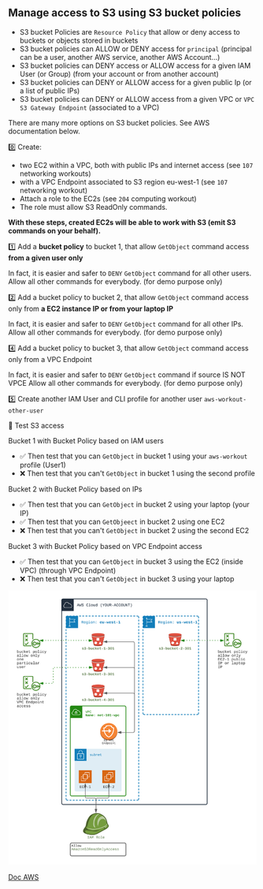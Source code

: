 ## Manage access to S3 using S3 bucket policies

- S3 bucket Policies are `Resource Policy` that allow or deny access to buckets or objects stored in buckets
- S3 bucket policies can ALLOW or DENY access for ``principal`` (principal can be a user, another AWS service, another AWS Account...)
- S3 bucket policies can DENY access or ALLOW access for a given IAM User (or Group) (from your account or from another account)
- S3 bucket policies can DENY or ALLOW access for a given public Ip (or a list of public IPs)
- S3 bucket policies can DENY or ALLOW access from a given VPC or `VPC S3 Gateway Endpoint` (associated to a VPC)

There are many more options on S3 bucket policies. See AWS documentation below.

0️⃣ Create:
- two EC2 within a VPC, both with public IPs and internet access (see `107` networking workouts)
- with a VPC Endpoint associated to S3 region eu-west-1 (see `107` networking workout)
- Attach a role to the EC2s (see `204` computing workout)
- The role must allow S3 ReadOnly commands.

**With these steps, created EC2s will be able to work with S3 (emit S3 commands on your behalf).**

1️⃣ Add a **bucket policy** to bucket 1, that allow `GetObject` command access **from a given user only**
   
In fact, it is easier and safer to `DENY` `GetObject` command for all other users.
Allow all other commands for everybody. (for demo purpose only)

2️⃣ Add a bucket policy to bucket 2, that allow `GetObject` command access only from **a EC2 instance IP or from your laptop IP**

In fact, it is easier and safer to `DENY` `GetObject` command for all other IPs.
Allow all other commands for everybody. (for demo purpose only)

4️⃣ Add a bucket policy to bucket 3, that allow `GetObject` command access only from a VPC Endpoint

In fact, it is easier and safer to `DENY` `GetObject` command if source IS NOT VPCE
Allow all other commands for everybody. (for demo purpose only)

5️⃣ Create another IAM User and CLI profile for another user `aws-workout-other-user`

🏁 Test S3 access

Bucket 1 with Bucket Policy based on IAM users
- ✅ Then test that you can `GetObject` in bucket 1 using your `aws-workout` profile (User1)
- ❌ Then test that you can't `GetObject` in bucket 1 using the second profile

Bucket 2 with Bucket Policy based on IPs
- ✅ Then test that you can `GetObject` in bucket 2 using your laptop (your IP)
- ✅ Then test that you can `GetObjeect` in bucket 2 using one EC2
- ❌ Then test that you can't `GetObject` in bucket 2 using the second EC2

Bucket 3 with Bucket Policy based on VPC Endpoint access
- ✅ Then test that you can `GetObject` in bucket 3 using the EC2 (inside VPC) (through VPC Endpoint)
- ❌ Then test that you can't `GetObject` in bucket 3 using your laptop


![Image of VPC](doc/302-S3-policy.png)

[Doc AWS](https://docs.aws.amazon.com/AmazonS3/latest/userguide/example-bucket-policies.html)
